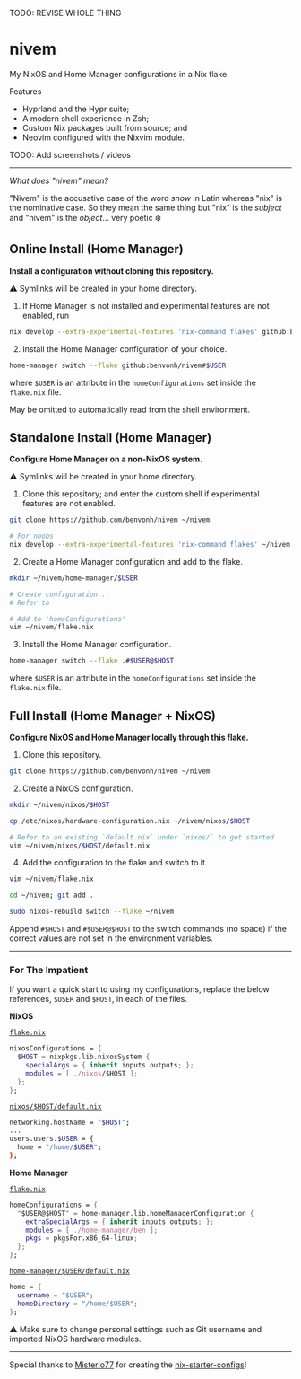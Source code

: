 TODO: REVISE WHOLE THING
# nivem

My NixOS and Home Manager configurations in a Nix flake.

Features
- Hyprland and the Hypr suite;
- A modern shell experience in Zsh;
- Custom Nix packages built from source; and
- Neovim configured with the Nixvim module.

TODO: Add screenshots / videos

---
*What does "nivem" mean?*

"Nivem" is the accusative case of the word *snow* in Latin whereas "nix" is the nominative case.
So they mean the same thing but "nix" is the *subject* and "nivem" is the *object*... very poetic :snowflake:



## Online Install (Home Manager)

**Install a configuration without cloning this repository.**

:warning: Symlinks will be created in your home directory.

1. If Home Manager is not installed and experimental features are not enabled, run
```sh
nix develop --extra-experimental-features 'nix-command flakes' github:benvonh/nivem
```

2. Install the Home Manager configuration of your choice.
```sh
home-manager switch --flake github:benvonh/nivem#$USER
```
where `$USER` is an attribute in the `homeConfigurations` set inside the `flake.nix` file.

May be omitted to automatically read from the shell environment.



## Standalone Install (Home Manager)

**Configure Home Manager on a non-NixOS system.**

:warning: Symlinks will be created in your home directory.

1. Clone this repository; and enter the custom shell if experimental features are not enabled.
```sh
git clone https://github.com/benvonh/nivem ~/nivem

# For noobs
nix develop --extra-experimental-features 'nix-command flakes' ~/nivem
```

2. Create a Home Manager configuration and add to the flake.
```sh
mkdir ~/nivem/home-manager/$USER

# Create configuration...
# Refer to 

# Add to 'homeConfigurations'
vim ~/nivem/flake.nix
```

3. Install the Home Manager configuration.
```sh
home-manager switch --flake .#$USER@$HOST
```
where `$USER` is an attribute in the `homeConfigurations` set inside the `flake.nix` file.

## Full Install (Home Manager + NixOS)

**Configure NixOS and Home Manager locally through this flake.**

1. Clone this repository.
```bash
git clone https://github.com/benvonh/nivem ~/nivem
```

2. Create a NixOS configuration.
```bash
mkdir ~/nivem/nixos/$HOST

cp /etc/nixos/hardware-configuration.nix ~/nivem/nixos/$HOST

# Refer to an existing `default.nix` under `nixos/` to get started
vim ~/nivem/nixos/$HOST/default.nix
```

4. Add the configuration to the flake and switch to it.
```bash
vim ~/nivem/flake.nix

cd ~/nivem; git add .

sudo nixos-rebuild switch --flake ~/nivem
```
Append `#$HOST` and `#$USER@$HOST` to the switch commands (no space) if the correct values are not set in the environment variables.

---
### For The Impatient

If you want a quick start to using my configurations,
replace the below references, `$USER` and `$HOST`, in each of the files.

**NixOS**

[`flake.nix`](flake.nix)
```nix
nixosConfigurations = {
  $HOST = nixpkgs.lib.nixosSystem {
    specialArgs = { inherit inputs outputs; };
    modules = [ ./nixos/$HOST ];
  };
};
```
[`nixos/$HOST/default.nix`](nixos/zephyrus/default.nix)
```bash
networking.hostName = "$HOST";
...
users.users.$USER = {
  home = "/home/$USER";
};
```

**Home Manager**

[`flake.nix`](flake.nix)
```nix
homeConfigurations = {
  "$USER@$HOST" = home-manager.lib.homeManagerConfiguration {
    extraSpecialArgs = { inherit inputs outputs; };
    modules = [ ./home-manager/ben ];
    pkgs = pkgsFor.x86_64-linux;
  };
};
```
[`home-manager/$USER/default.nix`](home-manager/ben/default.nix)
```nix
home = {
  username = "$USER";
  homeDirectory = "/home/$USER";
};
```

:warning: Make sure to change personal settings such as Git username and imported NixOS hardware modules.

---
Special thanks to [Misterio77](https://github.com/misterio77) for creating the [nix-starter-configs](https://github.com/misterio77/nix-starter-configs)!
